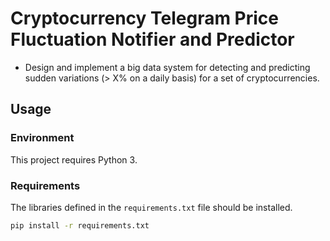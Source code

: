 # Cryptocurrency Telegram Price Fluctuation Notifier and Predictor 

 * Design and implement a big data system for detecting and predicting sudden variations (> X% on a daily basis) for a set of cryptocurrencies. 



## Usage

### Environment

This project requires Python 3.


### Requirements

The libraries defined in the `requirements.txt` file should be installed.

```bash
pip install -r requirements.txt
```
